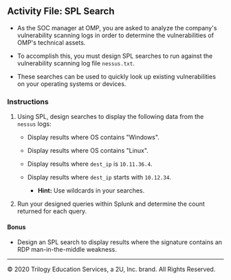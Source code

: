 ## Activity File: SPL Search

- As the SOC manager at OMP, you are asked to analyze the company's vulnerability scanning logs in order to determine the vulnerabilities of OMP's technical assets. 

- To accomplish this, you must design SPL searches to run against the vulnerability scanning log file `nessus.txt`.

- These searches can be used to quickly look up existing vulnerabilities on your operating systems or devices.

### Instructions

1. Using SPL, design searches to display the following data from the `nessus` logs:

    - Display results where OS contains "Windows".

    - Display results where OS contains "Linux".
    
    - Display results where `dest_ip` is `10.11.36.4`.
    
    - Display results where `dest_ip` starts with `10.12.34`.
      - **Hint:** Use wildcards in your searches.

2. Run your designed queries within Splunk and determine the count returned for each query.

#### Bonus

- Design an SPL search to display results where the signature contains an RDP man-in-the-middle weakness.

---

© 2020 Trilogy Education Services, a 2U, Inc. brand. All Rights Reserved.  